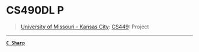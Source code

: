 # CS490DL P
> [University of Missouri - Kansas City](https://www.umkc.edu/): [CS449](https://catalog.umkc.edu/colleges-schools/science-engineering/computer-science/bachelor-of-science-computer-science/): Project

---

[**`C Sharp`**](https://github.com/lxRbckl/lxRbckl/blob/main/C-Sharp/README.md)

# 
